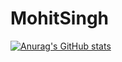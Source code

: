 # MohitSingh
[![Anurag's GitHub stats](https://github-readme-stats.vercel.app/api?username=mohitsingh351)](https://github.com/mohitsingh351/github-readme-stats)
